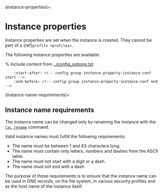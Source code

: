 (instance-properties)=
# Instance properties

Instance properties are set when the instance is created.
They cannot be part of a {ref}`profile <profiles>`.

The following instance properties are available:

% Include content from [../config_options.txt](../config_options.txt)
```{include} ../config_options.txt
    :start-after: <!-- config group instance-property-instance-conf start -->
    :end-before: <!-- config group instance-property-instance-conf end -->
```

(instance-name-requirements)=
## Instance name requirements

The instance name can be changed only by renaming the instance with the [`lxc rename`](lxc_rename.md) command.

Valid instance names must fulfill the following requirements:

- The name must be between 1 and 63 characters long.
- The name must contain only letters, numbers and dashes from the ASCII table.
- The name must not start with a digit or a dash.
- The name must not end with a dash.

The purpose of these requirements is to ensure that the instance name can be used in DNS records, on the file system, in various security profiles and as the host name of the instance itself.
